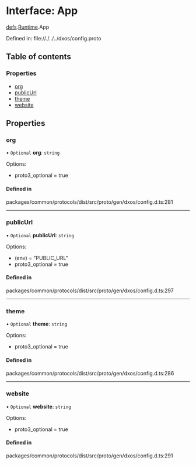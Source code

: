 # Interface: App

[defs](../modules/dxos_config.defs.md).[Runtime](../modules/dxos_config.defs.Runtime.md).App

Defined in:
  file://./../../dxos/config.proto

## Table of contents

### Properties

- [org](dxos_config.defs.Runtime.App.md#org)
- [publicUrl](dxos_config.defs.Runtime.App.md#publicurl)
- [theme](dxos_config.defs.Runtime.App.md#theme)
- [website](dxos_config.defs.Runtime.App.md#website)

## Properties

### org

• `Optional` **org**: `string`

Options:
  - proto3_optional = true

#### Defined in

packages/common/protocols/dist/src/proto/gen/dxos/config.d.ts:281

___

### publicUrl

• `Optional` **publicUrl**: `string`

Options:
  - (env) = "PUBLIC_URL"
  - proto3_optional = true

#### Defined in

packages/common/protocols/dist/src/proto/gen/dxos/config.d.ts:297

___

### theme

• `Optional` **theme**: `string`

Options:
  - proto3_optional = true

#### Defined in

packages/common/protocols/dist/src/proto/gen/dxos/config.d.ts:286

___

### website

• `Optional` **website**: `string`

Options:
  - proto3_optional = true

#### Defined in

packages/common/protocols/dist/src/proto/gen/dxos/config.d.ts:291
